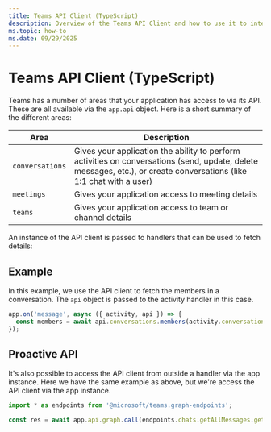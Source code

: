 ```yaml
---
title: Teams API Client (TypeScript)
description: Overview of the Teams API Client and how to use it to interact with conversations, meetings, and teams in your application.
ms.topic: how-to
ms.date: 09/29/2025
---
```


# Teams API Client (TypeScript)

Teams has a number of areas that your application has access to via its API. These are all available via the `app.api` object. Here is a short summary of the different areas:

| Area | Description |
|------|-------------|
| `conversations` | Gives your application the ability to perform activities on conversations (send, update, delete messages, etc.), or create conversations (like 1:1 chat with a user) |
| `meetings` | Gives your application access to meeting details |
| `teams` | Gives your application access to team or channel details |


An instance of the API client is passed to handlers that can be used to fetch details:

## Example

In this example, we use the API client to fetch the members in a conversation. The `api` object is passed to the activity handler in this case.

```typescript
app.on('message', async ({ activity, api }) => {
  const members = await api.conversations.members(activity.conversation.id).get();
});
```

## Proactive API

It's also possible to access the API client from outside a handler via the app instance. Here we have the same example as above, but we're access the API client via the app instance.

```typescript
import * as endpoints from '@microsoft/teams.graph-endpoints';

const res = await app.api.graph.call(endpoints.chats.getAllMessages.get);
```
